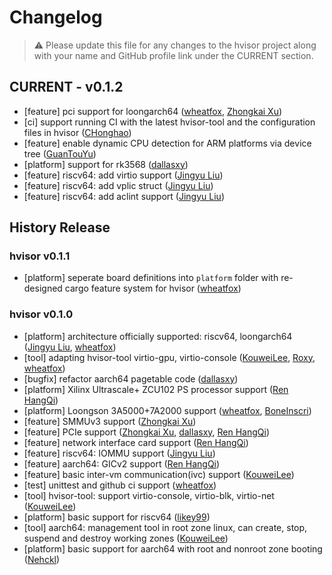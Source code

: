 # Changelog

> ⚠️ Please update this file for any changes to the hvisor project along with your name and GitHub profile link under the CURRENT section.

## CURRENT - v0.1.2

- [feature] pci support for loongarch64 ([wheatfox](https://github.com/enkerewpo), [Zhongkai Xu](https://github.com/ZhongkaiXu))
- [ci] support running CI with the latest hvisor-tool and the configuration files in hvisor ([CHonghao](https://github.com/CHonghaohao))
- [feature] enable dynamic CPU detection for ARM platforms via device tree ([GuanTouYu](https://github.com/FlowerBlackG))
- [platform] support for rk3568 ([dallasxy](https://github.com/dallasxy))
- [feature] riscv64: add virtio support ([Jingyu Liu](https://github.com/liulog))
- [feature] riscv64: add vplic struct ([Jingyu Liu](https://github.com/liulog))
- [feature] riscv64: add aclint support ([Jingyu Liu](https://github.com/liulog))

## History Release

### hvisor v0.1.1

- [platform] seperate board definitions into `platform` folder with re-designed cargo feature system for hvisor ([wheatfox](https://github.com/enkerewpo))

### hvisor v0.1.0

- [platform] architecture officially supported: riscv64, loongarch64 ([Jingyu Liu](https://github.com/liulog), [wheatfox](https://github.com/enkerewpo))
- [tool] adapting hvisor-tool virtio-gpu, virtio-console ([KouweiLee](https://github.com/KouweiLee), [Roxy](https://github.com/Misaka19986), [wheatfox](https://github.com/enkerewpo))
- [bugfix] refactor aarch64 pagetable code ([dallasxy](https://github.com/dallasxy))
- [platform] Xilinx Ultrascale+ ZCU102 PS processor support ([Ren HangQi](https://github.com/ForeverYolo))
- [platform] Loongson 3A5000+7A2000 support ([wheatfox](https://github.com/enkerewpo), [BoneInscri](https://github.com/BoneInscri))
- [feature] SMMUv3 support ([Zhongkai Xu](https://github.com/ZhongkaiXu))
- [feature] PCIe support ([Zhongkai Xu](https://github.com/ZhongkaiXu), [dallasxy](https://github.com/dallasxy), [Ren HangQi](https://github.com/ForeverYolo))
- [feature] network interface card support ([Ren HangQi](https://github.com/ForeverYolo))
- [feature] riscv64: IOMMU support ([Jingyu Liu](https://github.com/liulog))
- [feature] aarch64: GICv2 support ([Ren HangQi](https://github.com/ForeverYolo))
- [feature] basic inter-vm communication(ivc) support ([KouweiLee](https://github.com/KouweiLee))
- [test] unittest and github ci support ([wheatfox](https://github.com/enkerewpo))
- [tool] hvisor-tool: support virtio-console, virtio-blk, virtio-net ([KouweiLee](https://github.com/KouweiLee))
- [platform] basic support for riscv64 ([likey99](https://github.com/likey99))
- [tool] aarch64: management tool in root zone linux, can create, stop, suspend and destroy working zones ([KouweiLee](https://github.com/KouweiLee))
- [platform] basic support for aarch64 with root and nonroot zone booting ([Nehckl](https://github.com/Inquisitor-201))
